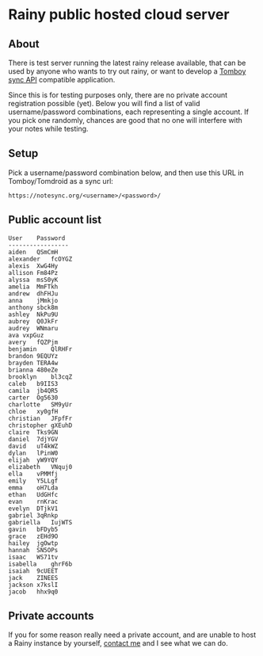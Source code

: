 Rainy public hosted cloud server
================================

About
-----

There is test server running the latest rainy release available, that can be used by anyone who wants to try out rainy, or want to develop a [Tomboy sync API][restapi] compatible application. 

Since this is for testing purposes only, there are no private account registration possible (yet).  Below you will find a list of valid username/password combinations, each representing a single account. If you pick one randomly, chances are good that no one will interfere with your notes while testing.

  [restapi]: https://live.gnome.org/Tomboy/Synchronization/REST

Setup
-----

Pick a username/password combination below, and then use this URL in Tomboy/Tomdroid as a sync url:

	https://notesync.org/<username>/<password>/


Public account list
-------------------

	User	Password
	-----------------
	aiden	QSmCmH	
	alexander	fcOYGZ	
	alexis	XwG4Hy	
	allison	Fm84Pz	
	alyssa	msS0yK	
	amelia	MmFTkh	
	andrew	dhFHJu	
	anna	jMmkjo	
	anthony	sbck8m	
	ashley	NkPu9U	
	aubrey	Q0JkFr	
	audrey	WNmaru	
	ava	vxpGuz	
	avery	fQZPjm	
	benjamin	QlRHFr	
	brandon	9EQUYz	
	brayden	TERA4w	
	brianna	480eZe	
	brooklyn	bl3cqZ	
	caleb	b9IIS3	
	camila	jb4QR5	
	carter	Og5630	
	charlotte	SM9yUr	
	chloe	xy0gfH	
	christian	JFpfFr	
	christopher	gXEuhD	
	claire	Tks9GN	
	daniel	7djYGV	
	david	uT4kWZ	
	dylan	lPinW0	
	elijah	yW9YQY	
	elizabeth	VNquj0	
	ella	vPMMfj	
	emily	Y5LLgf	
	emma	oH7Lda	
	ethan	UdGHfc	
	evan	rnKrac	
	evelyn	DTjkV1	
	gabriel	3qRnkp	
	gabriella	IujWTS	
	gavin	bFDyb5	
	grace	zEHd9O	
	hailey	jgOwtp	
	hannah	SN5OPs	
	isaac	WS71tv	
	isabella	ghrF6b	
	isaiah	9cUEET	
	jack	ZINEES	
	jackson	x7kslI	
	jacob	hhx9q0


Private accounts
----------------

If you for some reason really need a private account, and are unable to host a Rainy instance by yourself, [contact me][mymail] and I see what we can do.

  [mymail]: mailto:timo@latecrew.de
